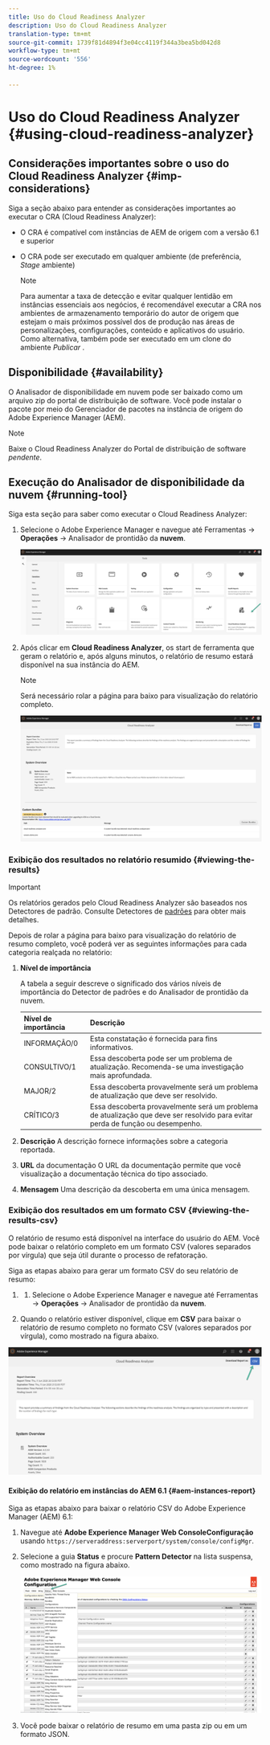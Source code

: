 ```yaml
---
title: Uso do Cloud Readiness Analyzer
description: Uso do Cloud Readiness Analyzer
translation-type: tm+mt
source-git-commit: 1739f81d4894f3e04cc4119f344a3bea5bd042d8
workflow-type: tm+mt
source-wordcount: '556'
ht-degree: 1%

---
```



# Uso do Cloud Readiness Analyzer {#using-cloud-readiness-analyzer}

## Considerações importantes sobre o uso do Cloud Readiness Analyzer {#imp-considerations}

Siga a seção abaixo para entender as considerações importantes ao executar o CRA (Cloud Readiness Analyzer):

* O CRA é compatível com instâncias de AEM de origem com a versão 6.1 e superior
* O CRA pode ser executado em qualquer ambiente (de preferência, *Stage* ambiente)

   >[!NOTE]
   >Para aumentar a taxa de detecção e evitar qualquer lentidão em instâncias essenciais aos negócios, é recomendável executar a CRA nos ambientes de armazenamento temporário do autor de origem que estejam o mais próximos possível dos de produção nas áreas de personalizações, configurações, conteúdo e aplicativos do usuário. Como alternativa, também pode ser executado em um clone do ambiente *Publicar* .

## Disponibilidade {#availability}

O Analisador de disponibilidade em nuvem pode ser baixado como um arquivo zip do portal de distribuição de software. Você pode instalar o pacote por meio do Gerenciador de pacotes na instância de origem do Adobe Experience Manager (AEM).

>[!NOTE]
>Baixe o Cloud Readiness Analyzer do Portal de distribuição de software *pendente*.

## Execução do Analisador de disponibilidade da nuvem {#running-tool}

Siga esta seção para saber como executar o Cloud Readiness Analyzer:

1. Selecione o Adobe Experience Manager e navegue até Ferramentas -> **Operações** -> Analisador de prontidão da **nuvem**.

   ![image](/help/move-to-cloud-service/cloud-readiness-analyzer/assets/cra-1.png)

1. Após clicar em **Cloud Readiness Analyzer**, os start de ferramenta que geram o relatório e, após alguns minutos, o relatório de resumo estará disponível na sua instância do AEM.

   >[!NOTE]
   >Será necessário rolar a página para baixo para visualização do relatório completo.

   ![image](/help/move-to-cloud-service/cloud-readiness-analyzer/assets/cra-2.png)

### Exibição dos resultados no relatório resumido {#viewing-the-results}

>[!IMPORTANT]
>Os relatórios gerados pelo Cloud Readiness Analyzer são baseados nos Detectores de padrão. Consulte Detectores de [padrões](https://docs.adobe.com/content/help/en/experience-manager-65/deploying/upgrading/pattern-detector.html) para obter mais detalhes.

Depois de rolar a página para baixo para visualização do relatório de resumo completo, você poderá ver as seguintes informações para cada categoria realçada no relatório:

1. **Nível de importância**

   A tabela a seguir descreve o significado dos vários níveis de importância do Detector de padrões e do Analisador de prontidão da nuvem.

   | Nível de importância | Descrição |
   |--- |--- |
   | INFORMAÇÃO/0 | Esta constatação é fornecida para fins informativos. |
   | CONSULTIVO/1 | Essa descoberta pode ser um problema de atualização. Recomenda-se uma investigação mais aprofundada. |
   | MAJOR/2 | Essa descoberta provavelmente será um problema de atualização que deve ser resolvido. |
   | CRÍTICO/3 | Essa descoberta provavelmente será um problema de atualização que deve ser resolvido para evitar perda de função ou desempenho. |

1. **Descrição** A descrição fornece informações sobre a categoria reportada.

1. **URL** da documentação O URL da documentação permite que você visualização a documentação técnica do tipo associado.

1. **Mensagem** Uma descrição da descoberta em uma única mensagem.

### Exibição dos resultados em um formato CSV {#viewing-the-results-csv}

O relatório de resumo está disponível na interface do usuário do AEM. Você pode baixar o relatório completo em um formato CSV (valores separados por vírgula) que seja útil durante o processo de refatoração.

Siga as etapas abaixo para gerar um formato CSV do seu relatório de resumo:

1. 
   1. Selecione o Adobe Experience Manager e navegue até Ferramentas -> **Operações** -> Analisador de prontidão da **nuvem**.

1. Quando o relatório estiver disponível, clique em **CSV** para baixar o relatório de resumo completo no formato CSV (valores separados por vírgula), como mostrado na figura abaixo.

![image](/help/move-to-cloud-service/cloud-readiness-analyzer/assets/cra-3.png)


#### Exibição do relatório em instâncias do AEM 6.1 {#aem-instances-report}

Siga as etapas abaixo para baixar o relatório CSV do Adobe Experience Manager (AEM) 6.1:

1. Navegue até **Adobe Experience Manager Web ConsoleConfiguração** usando `https://serveraddress:serverport/system/console/configMgr`.

1. Selecione a guia **Status** e procure **Pattern Detector** na lista suspensa, como mostrado na figura abaixo.

   ![image](/help/move-to-cloud-service/cloud-readiness-analyzer/assets/cra-4.png)

1. Você pode baixar o relatório de resumo em uma pasta zip ou em um formato JSON.


